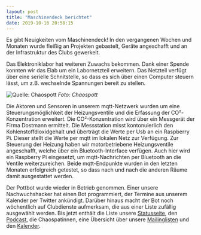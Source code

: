 ```yaml
---
layout: post
title: "Maschinendeck berichtet"
date: 2019-10-16 20:58:15
---
```

Es gibt Neuigkeiten vom Maschinendeck! In den vergangenen Wochen und Monaten wurde fleißig an Projekten gebastelt, Geräte angeschafft und an der Infrastruktur des Clubs gewerkelt.

Das Elektroniklabor hat weiteren Zuwachs bekommen. Dank einer Spende konnten wir das Elab um ein Labornetzteil erweitern. Das Netzteil verfügt über eine serielle Schnitstelle, so dass es sich über einen Computer steuern lässt, um z.B. wechselnde Spannungen bereit zu stellen. 

![Quelle: Chaospott](/media/2019-10-16/labornetzteil.jpg)
*Foto: Chaospott*

Die Aktoren und Sensoren in unserem mqtt-Netzwerk wurden um eine Steuerungsmöglichkeit der Heizungsventile und die Erfassung der CO²-Konzentration erweitert. Die CO²-Konzentration wird über ein Messgerät der Firma Dostmann ermittelt. Die Messstation misst kontonuierlich den Kohlenstoffdioxidgehalt und überträgt die Werte per Usb an ein Raspberry Pi. Dieser stellt die Werte per mqtt im lokalen Netz zur Verfügung. Zur Steuerung der Heizung haben wir motorbetriebene Heizungsventile angeschafft, welche über ein Bluetooth-Interface verfügen. Auch hier wird ein Raspberry Pi eingesetzt, um mqtt-Nachrichten per Bluetooth an die Ventile weiterzureichen. Beide mqtt-Endpunkte wurden in den letzten Monaten erfolgreich getestet, so dass nach und nach die anderen Räume damit ausgestattet werden.

Der Pottbot wurde wieder in Betrieb genommen. Einer unsere Nachwuchshacker hat einen Bot programmiert, der Termine aus unserem Kalender per Twitter ankündigt. Darüber hinaus macht der Bot noch wöchentlich auf Clubdienste aufmerksam, die aus einer Liste zufällig ausgewählt werden. Bis jetzt enthält die Liste unsere [Statusseite](https://chaospott.de/status.html), den [Podcast](https://podcast.chaospott.de/), die Chaospatinnen, eine Übersicht über unsere [Mailinglisten](https://lists.chaospott.de/listinfo/discuss) und den [Kalender](https://chaospott.de/calendar.html). 